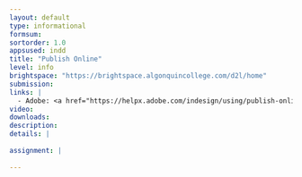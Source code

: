 ```yaml
---
layout: default
type: informational
formsum:
sortorder: 1.0
appsused: indd
title: "Publish Online"
level: info
brightspace: "https://brightspace.algonquincollege.com/d2l/home"
submission:
links: |
  - Adobe: <a href="https://helpx.adobe.com/indesign/using/publish-online.html" title="Adobe: Publish Online" target="_blank">Publish Online</a>
video: 
downloads: 
description: 
details: |
  
assignment: |
  
---
```

